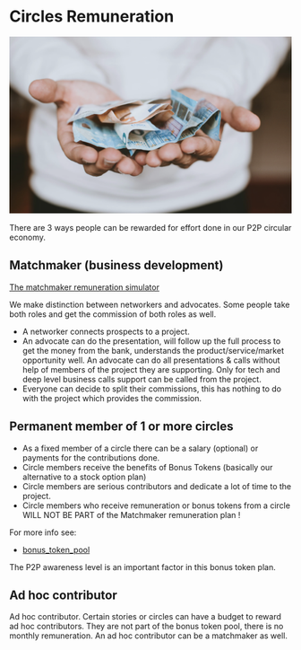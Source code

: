 
# Circles Remuneration

![](img/money.png)

There are 3 ways people can be rewarded for effort done in our P2P circular economy.

## Matchmaker (business development)

[The matchmaker remuneration simulator](https://docs.google.com/spreadsheets/d/1Bk2gW9DcGi1aTmmNi4Ic_OE-hfVEnig5u41OE6uSbO4/edit#gid=2110277995)

We make distinction between networkers and advocates. Some people take both roles and get the commission of both roles as well.

- A networker connects prospects to a project.
- An advocate can do the presentation, will follow up the full process to get the money from the bank, understands the product/service/market opportunity well. An advocate can do all presentations & calls without help of members of the project they are supporting. Only for tech and deep level business calls support can be called from the project.
- Everyone can decide to split their commissions, this has nothing to do with the project which provides the commission.


## Permanent member of 1 or more circles

- As a fixed member of a circle there can be a salary (optional) or payments for the contributions done.
- Circle members receive the benefits of Bonus Tokens (basically our alternative to a stock option plan)
- Circle members are serious contributors and dedicate a lot of time to the project.
- Circle members who receive remuneration or bonus tokens from a circle WILL NOT BE PART of the Matchmaker remuneration plan !

For more info see:

- [bonus_token_pool](bonus_token_pool)

The P2P awareness level is an important factor in this bonus token plan.


## Ad hoc contributor

Ad hoc contributor.
Certain stories or circles can have a budget to reward ad hoc contributors.
They are not part of the bonus token pool, there is no monthly remuneration.
An ad hoc contributor can be a matchmaker as well.
